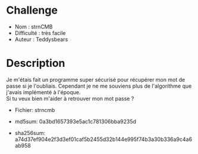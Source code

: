 # Challenge

- Nom : strnCMB 
- Difficulté : très facile
- Auteur : Teddysbears


# Description
Je m'étais fait un programme super sécurisé pour récupérer mon mot de passe si je l'oubliais.
Cependant je ne me souviens plus de l'algorithme que j'avais implémenté à l'époque.  
Si tu veux bien m'aider à retrouver mon mot passe ?  

- Fichier: strncmb 

- md5sum: 0a3bd1657393e5ac1c781306bba9235d
- sha256sum:  a74d37ef904e2f3d3ef01caf5b2455d32b144e995f74b3a30b336a9c4a6ab958

